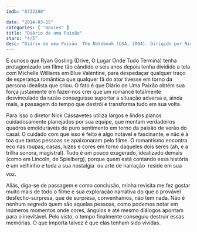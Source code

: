 ```yaml
---
imdb: "0332280"

date: "2014-03-15"
categories: [ "movies" ]
title: "Diário de uma Paixão"
stars: "4/5"
desc: "Diário de uma Paixão. The Notebook (USA, 2004). Dirigido por Nick Cassavetes. Escrito por Jeremy Leven, Jan Sardi, Nicholas Sparks. Com Tim Ivey, Gena Rowlands, Starletta DuPois, James Garner, Anthony-Michael Q. Thomas, Ed Grady, Renée Amber, Jennifer Echols, Geoffrey Knight."
---
```

É curioso que Ryan Gosling (Drive, O Lugar Onde Tudo Termina) tenha protagonizado um filme tão cândido e seis anos depois tenha dividido a tela com Michelle Williams em Blue Valentine, para despedaçar qualquer traço de esperança romântica que qualquer fã do ator tivesse em torno da persona idealista que criou. O fato é que Diário de Uma Paixão obtém sua força justamente em fazer-nos crer que um romance totalmente desvinculado da razão conseguisse suportar a situação adversa e, ainda mais, a passagem do tempo que destrói e transforma tudo em sua volta.

Para isso o diretor Nick Cassavetes utiliza largos e lindos planos cuidadosamente planejados por sua equipe, que montam verdadeiros quadros emolduráveis de puro sentimento em torno da paixão de verão do casal. O cuidado com que isso é feito é algo notável e fascinante, e não é à toa que tantas pessoas se apaixonaram pelo filme. O romantismo encontra eco nas roupas, casas, luzes e cores em torno daqueles dois seres (ah, e a trilha sonora, magistral). Tudo é um pouco exagerado, idealizado demais (como em Lincoln, de Spielberg), porque quem está contando essa história é um velhinho e toda a sua nostalgia  ou arte de narração  reside em sua voz.

Aliás, diga-se de passagem e como conclusão, minha revisita me fez gostar muito mais de todo o filme e sua exploração narrativa do que o provável desfecho-surpresa, que de surpresa, convenhamos, não tem nada. Não é nenhum segredo quem são aquelas pessoas, como podemos notar em inúmeros momentos onde cores, ângulos e até mesmo diálogos apontam para o inevitável. Pelo visto, o tempo finalmente conseguiu destruir essas memórias. O que importa talvez é que elas tenham sido vividas.
